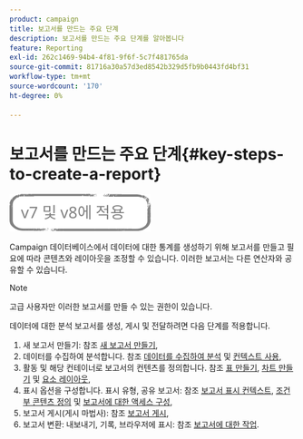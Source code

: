 ```yaml
---
product: campaign
title: 보고서를 만드는 주요 단계
description: 보고서를 만드는 주요 단계를 알아봅니다
feature: Reporting
exl-id: 262c1469-94b4-4f81-9f6f-5c7f481765da
source-git-commit: 81716a30a57d3ed8542b329d5fb9b0443fd4bf31
workflow-type: tm+mt
source-wordcount: '170'
ht-degree: 0%

---
```


# 보고서를 만드는 주요 단계{#key-steps-to-create-a-report}

![](../../assets/common.svg)

Campaign 데이터베이스에서 데이터에 대한 통계를 생성하기 위해 보고서를 만들고 필요에 따라 콘텐츠와 레이아웃을 조정할 수 있습니다. 이러한 보고서는 다른 연산자와 공유할 수 있습니다.

>[!NOTE]
>
>고급 사용자만 이러한 보고서를 만들 수 있는 권한이 있습니다.

데이터에 대한 분석 보고서를 생성, 게시 및 전달하려면 다음 단계를 적용합니다.

1. 새 보고서 만들기: 참조 [새 보고서 만들기](../../reporting/using/creating-a-new-report.md),
1. 데이터를 수집하여 분석합니다. 참조 [데이터를 수집하여 분석](../../reporting/using/collecting-data-to-analyze.md) 및 [컨텍스트 사용](../../reporting/using/using-the-context.md),
1. 활동 및 해당 컨테이너로 보고서의 컨텐츠를 정의합니다. 참조 [표 만들기](../../reporting/using/creating-a-table.md), [차트 만들기](../../reporting/using/creating-a-chart.md) 및 [요소 레이아웃](../../reporting/using/element-layout.md),
1. 표시 옵션을 구성합니다. 표시 유형, 공유 보고서: 참조 [보고서 표시 컨텍스트](../../reporting/using/configuring-access-to-the-report.md#report-display-context), [조건부 콘텐츠 정의](../../reporting/using/defining-a-conditional-content.md) 및 [보고서에 대한 액세스 구성](../../reporting/using/configuring-access-to-the-report.md),
1. 보고서 게시(게시 마법사): 참조 [보고서 게시](../../reporting/using/configuring-access-to-the-report.md#publishing-the-report),
1. 보고서 변환: 내보내기, 기록, 브라우저에 표시: 참조 [보고서에 대한 작업](../../reporting/using/actions-on-reports.md).
